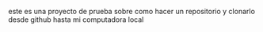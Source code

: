 este es una proyecto de prueba sobre como hacer un repositorio y clonarlo desde github hasta mi computadora local
